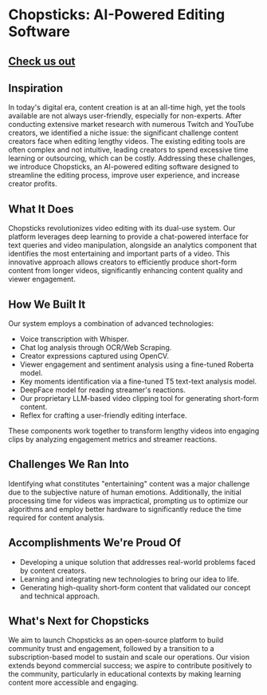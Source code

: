 # Chopsticks: AI-Powered Editing Software

## [Check us out](https://chopsticks.streamlit.app/)

## Inspiration

In today's digital era, content creation is at an all-time high, yet the tools available are not always user-friendly, especially for non-experts. After conducting extensive market research with numerous Twitch and YouTube creators, we identified a niche issue: the significant challenge content creators face when editing lengthy videos. The existing editing tools are often complex and not intuitive, leading creators to spend excessive time learning or outsourcing, which can be costly. Addressing these challenges, we introduce Chopsticks, an AI-powered editing software designed to streamline the editing process, improve user experience, and increase creator profits.

## What It Does

Chopsticks revolutionizes video editing with its dual-use system. Our platform leverages deep learning to provide a chat-powered interface for text queries and video manipulation, alongside an analytics component that identifies the most entertaining and important parts of a video. This innovative approach allows creators to efficiently produce short-form content from longer videos, significantly enhancing content quality and viewer engagement.

## How We Built It

Our system employs a combination of advanced technologies:
- Voice transcription with Whisper.
- Chat log analysis through OCR/Web Scraping.
- Creator expressions captured using OpenCV.
- Viewer engagement and sentiment analysis using a fine-tuned Roberta model.
- Key moments identification via a fine-tuned T5 text-text analysis model.
- DeepFace model for reading streamer's reactions.
- Our proprietary LLM-based video clipping tool for generating short-form content.
- Reflex for crafting a user-friendly editing interface.

These components work together to transform lengthy videos into engaging clips by analyzing engagement metrics and streamer reactions.

## Challenges We Ran Into

Identifying what constitutes "entertaining" content was a major challenge due to the subjective nature of human emotions. Additionally, the initial processing time for videos was impractical, prompting us to optimize our algorithms and employ better hardware to significantly reduce the time required for content analysis.

## Accomplishments We're Proud Of

- Developing a unique solution that addresses real-world problems faced by content creators.
- Learning and integrating new technologies to bring our idea to life.
- Generating high-quality short-form content that validated our concept and technical approach.

## What's Next for Chopsticks

We aim to launch Chopsticks as an open-source platform to build community trust and engagement, followed by a transition to a subscription-based model to sustain and scale our operations. Our vision extends beyond commercial success; we aspire to contribute positively to the community, particularly in educational contexts by making learning content more accessible and engaging.


